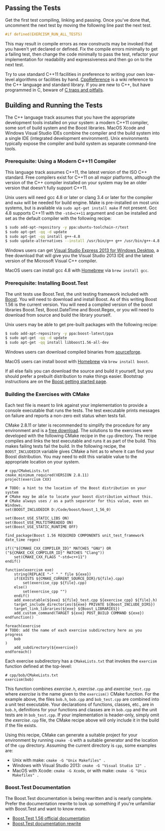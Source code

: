 ## Passing the Tests

Get the first test compiling, linking and passing.  Once you've done that,
uncomment the next test by moving the following line past the next test.

```C++
#if defined(EXERCISM_RUN_ALL_TESTS)
```

This may result in compile errors as new constructs may be invoked that
you haven't yet declared or defined.  Fix the compile errors minimally
to get a failing test, then change the code minimally to pass the test,
refactor your implementation for readability and expressiveness and then
go on to the next test.

Try to use standard C++11 facilities in preference to writing your own
low-level algorithms or facilities by hand.  [CppReference](http://en.cppreference.com/)
is a wiki reference to the C++ language and standard library.  If you
are new to C++, but have programmed in C, beware of
[C traps and pitfalls](http://www.slideshare.net/LegalizeAdulthood/c-traps-and-pitfalls-for-c-programmers).

## Building and Running the Tests

The C++ language track assumes that you have the appropriate development tools
installed on your system: a modern C++11 compiler, some sort of build
system and the Boost libraries.  MacOS Xcode and Windows Visual Studio
IDEs combine the compiler and the build system into a single IDE (integrated
development environment).  Unix environments typically expose the
compiler and build system as separate command-line tools.

### Prerequisite: Using a Modern C++11 Compiler

This language track assumes C++11, the latest version of the ISO C++ standard.
Free compilers exist for C++11 on all major platforms, although the version
of the C++ compiler installed on your system may be an older version that
doesn't fully support C++11.

Unix users will need gcc 4.8 or later or clang 3.4 or later for the compiler
and `make` will be needed for build engine.  Make is pre-installed on most
unix systems, but is available via `sudo apt-get install make` if not present.
Gcc 4.8 supports C++11 with the `-std=c++11` argument and can be installed and
set as the default compiler with the following recipe:

```bash
$ sudo add-apt-repository -y ppa:ubuntu-toolchain-r/test
$ sudo apt-get -qq -d update
$ sudo apt-get -qq install g++-4.8
$ sudo update-alternatives --install /usr/bin/g++ g++ /usr/bin/g++-4.8 90
```

Windows users can get
[Visual Studio Express 2013 for Windows Desktop](http://www.visualstudio.com/downloads/download-visual-studio-vs#d-express-windows-desktop),
a free download that will give you the Visual Studio 2013 IDE and the
latest version of the Microsoft Visual C++ compiler.

MacOS users can install gcc 4.8 with [Homebrew](http://brew.sh/) via
`brew install gcc`.

### Prerequisite: Installing Boost.Test

The unit tests use Boost.Test, the unit testing framework included with
[Boost](http://www.boost.org/index.html).  You will need to download and
install Boost.  As of this writing Boost 1.56 is the current version.
You will need a compiled version of the boost libraries Boost.Test,
Boost.DateTime and Boost.Regex, or you will need to download
from source and build the library yourself.

Unix users may be able to get pre-built packages with the following recipe:

```bash
$ sudo add-apt-repository -y ppa:boost-latest/ppa
$ sudo apt-get -qq -d update
$ sudo apt-get -qq install libboost1.56-all-dev
```

Windows users can download compiled binaries from [sourceforge](http://sourceforge.net/projects/boost/files/boost-binaries/1.56.0-build2/).

MacOS users can install boost with [Homebrew](http://brew.sh/) via
`brew install boost`.

If all else fails you can download the source and build it yourself,
but you should prefer a prebuilt distribution to make things easier.
Bootstrap instructions are on the
[Boost getting started page](http://www.boost.org/doc/libs/release/more/getting_started/index.html).

### Building the Exercises with CMake

Each test file is meant to link against your implementation to provide a
console executable that runs the tests.  The test executable prints messages
on failure and reports a non-zero exit status when tests fail.

CMake 2.8.11 or later is recommended to simplify the procedure for any
environment and is a [free download](http://www.cmake.org/).
The solutions to the exercises were developed with the following CMake
recipe in the `cpp` directory.  The recipe compiles and links the test
executable and runs it as part of the build.  This makes failing tests
fail the build.  In the following recipe, the `BOOST_INCLUDEDIR` variable
gives CMake a hint as to where it can find your Boost distribution.
You may need to edit this variable value to the appropriate location
on your system.

```
# cpp/CMakeLists.txt
cmake_minimum_required(VERSION 2.8.11)
project(exercism CXX)

# TODO: a hint to the location of the Boost distribution on your system
# CMake may be able to locate your boost distribution without this.
# CMake always uses / as a path separator for this value, even on Windows.
set(BOOST_INCLUDEDIR D:/Code/boost/boost_1_56_0)

set(Boost_USE_STATIC_LIBS ON)
set(Boost_USE_MULTITHREADED ON)
set(Boost_USE_STATIC_RUNTIME OFF)

find_package(Boost 1.56 REQUIRED COMPONENTS unit_test_framework date_time regex)

if(("${CMAKE_CXX_COMPILER_ID}" MATCHES "GNU") OR ("${CMAKE_CXX_COMPILER_ID}" MATCHES "Clang"))
    set(CMAKE_CXX_FLAGS "-std=c++11")
endif()

function(exercism exe)
    string(REPLACE "-" "_" file ${exe})
    if(EXISTS ${CMAKE_CURRENT_SOURCE_DIR}/${file}.cpp)
        set(exercise_cpp ${file}.cpp)
    else()
        set(exercise_cpp "")
    endif()
    add_executable(${exe} ${file}_test.cpp ${exercise_cpp} ${file}.h)
    target_include_directories(${exe} PRIVATE ${Boost_INCLUDE_DIRS})
    target_link_libraries(${exe} ${Boost_LIBRARIES})
    add_custom_command(TARGET ${exe} POST_BUILD COMMAND ${exe})
endfunction()

foreach(exercise
# TODO: add the name of each exercise subdirectory here as you progress
    bob
)
    add_subdirectory(${exercise})
endforeach()
```

Each exercise subdirectory has a `CMakeLists.txt` that invokes the `exercism`
function defined at the top-level:

```
# cpp/bob/CMakeLists.txt
exercism(bob)
```

This function combines *exercise*`.h`, *exercise*`.cpp` and *exercise*`_test.cpp`
where *exercise* is the name given to the `exercism()` CMake function.  For
the example above, the files `bob.h`, `bob.cpp` and `bob_test.cpp` are combined
into a unit test executable.  Your declarations of functions, classes, etc.,
are in `bob.h`, definitions for your functions and classes are in `bob.cpp`
and the unit tests are in `bob_test.cpp`.
If your implementation is header-only, simply omit the *exercise*`.cpp` file, the CMake
recipe above will only include it in the build if the file exists.

Using this recipe, CMake can generate a suitable project for your environment
by running `cmake -G` with a suitable generator and the location of the `cpp`
directory.  Assuming the current directory is `cpp`, some examples are:
* Unix with make: `cmake -G "Unix Makefiles" .`
* Windows with Visual Studio 2013: `cmake -G "Visual Studio 12" .`
* MacOS with Xcode: `cmake -G Xcode`, or with make: `cmake -G "Unix Makefiles" .`

### Boost.Test Documentation

The Boost.Test documentation is being rewritten and is nearly complete.
Prefer the documentation rewrite to look up something if you're unfamiliar
with Boost.Test and want to know more.
* [Boost.Test 1.56 official documentation](http://www.boost.org/doc/libs/1_56_0/libs/test/doc/html/index.html)
* [Boost.Test documentation rewrite](http://user.xmission.com/~legalize/boost.test/)
